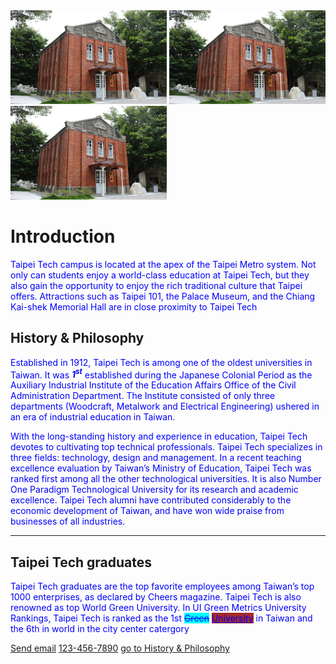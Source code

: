 <html lang="en">
<head>
    <meta charset="UTF-8">
    <meta name="viewport" content="width=device-width, initial-scale=1.0">
    <meta http-equiv="X-UA-Compatible" content="ie=edge">
    <title>Taipei TECH</title>
    <style type="text/css">
        div.content {
            overflow: auto;
            border:3px red solid;
            resize: both;
            width: 70%;
        }
        super{
            font-weight: bold;
            font-style: italic;
        }
        .green{
            float:left;
            width:50%;
            background:midiumseagreen;
        }
        .blue{
            float:right;
            width:50%;
            background:dodgerblue;
        }
        p{
            color: blue;
        }
        del{
            background-color: aqua;
        }
        ins{
            background-color: brown;
        }
    </style>
</head>
<body>
    <div>
        <div style="position: relative;">
            <img src="page_history.jpg" style="width:250px;height:150px;"/>
            <img src="page_history.jpg" style="width:250px;height:150px;"/>
            <img src="page_history.jpg" style="width:250px;height:150px;"/>
        </div>
        <div style="position: relative;">
            <h1>Introduction</h1>
            <p>
                Taipei Tech campus is located at the apex of the Taipei Metro system. Not only can students enjoy a world-class
                education at Taipei Tech, but they also gain the opportunity to enjoy the rich traditional culture that Taipei offers.
                Attractions such as Taipei 101, the Palace Museum, and the Chiang Kai-shek Memorial Hall are in close
                proximity to Taipei Tech
            </p>
            <h2 id="x">History & Philosophy</h2>
            <p>
                Established in 1912, Taipei Tech is among one of the oldest universities in Taiwan. It was <super>1<sup>st</sup></super> established during
                the Japanese Colonial Period as the Auxiliary Industrial Institute of the Education Affairs Office of the Civil
                Administration Department. The Institute consisted of only three departments (Woodcraft, Metalwork and
                Electrical Engineering) ushered in an era of industrial education in Taiwan.
            </p>
            <p>
                With the long-standing history and experience in education, Taipei Tech devotes to cultivating top technical
                professionals. Taipei Tech specializes in three fields: technology, design and management. In a recent teaching
                excellence evaluation by Taiwan’s Ministry of Education, Taipei Tech was ranked first among all the other
                technological universities. It is also Number One Paradigm Technological University for its research and academic
                excellence. Taipei Tech alumni have contributed considerably to the economic development of Taiwan, and have
                won wide praise from businesses of all industries.
            </p>
            <hr/>
            <h2>Taipei Tech graduates</h2>
            <p>
                Taipei Tech graduates are the top favorite employees among Taiwan’s top 1000 enterprises, as declared by Cheers
                magazine. Taipei Tech is also renowned as top World Green University. In UI Green Metrics University Rankings,
                Taipei Tech is ranked as the 1st <del>Green</del> <ins>University</ins> in Taiwan and the 6th in world in the city center catergory
            </p>
        </div>
    </div>
    <a href="mailto:someone@example.com">Send email</a>
    <a href="tel:123-456-7890">123-456-7890</a>
    <a href="#x">go to History & Philosophy</a>
</body>
</html>
